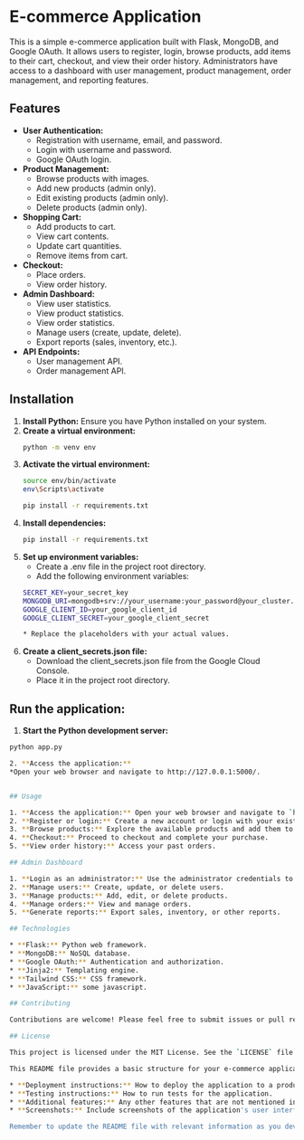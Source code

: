 # E-commerce Application

This is a simple e-commerce application built with Flask, MongoDB, and Google OAuth. It allows users to register, login, browse products, add items to their cart, checkout, and view their order history. Administrators have access to a dashboard with user management, product management, order management, and reporting features.

## Features

* **User Authentication:**
    * Registration with username, email, and password.
    * Login with username and password.
    * Google OAuth login.
* **Product Management:**
    * Browse products with images.
    * Add new products (admin only).
    * Edit existing products (admin only).
    * Delete products (admin only).
* **Shopping Cart:**
    * Add products to cart.
    * View cart contents.
    * Update cart quantities.
    * Remove items from cart.
* **Checkout:**
    * Place orders.
    * View order history.
* **Admin Dashboard:**
    * View user statistics.
    * View product statistics.
    * View order statistics.
    * Manage users (create, update, delete).
    * Export reports (sales, inventory, etc.).
* **API Endpoints:**
    * User management API.
    * Order management API.

## Installation

1. **Install Python:** Ensure you have Python installed on your system.
2. **Create a virtual environment:**
   ```bash
   python -m venv env

3. **Activate the virtual environment:**
   ```bash
   source env/bin/activate
   env\Scripts\activate 

   pip install -r requirements.txt

4. **Install dependencies:**
   ```bash
   pip install -r requirements.txt


5. **Set up environment variables:**
    * Create a .env file in the project root directory.
    * Add the following environment variables:
    ```bash
    SECRET_KEY=your_secret_key
    MONGODB_URI=mongodb+srv://your_username:your_password@your_cluster.mongodb.net/your_database?retryWrites=true&w=majority
    GOOGLE_CLIENT_ID=your_google_client_id
    GOOGLE_CLIENT_SECRET=your_google_client_secret
    
    * Replace the placeholders with your actual values.
    
6. **Create a client_secrets.json file:**
   * Download the client_secrets.json file from the Google Cloud Console.
   * Place it in the project root directory.



## **Run the application:**
  1. **Start the Python development server:**
   ```bash
   python app.py

2. **Access the application:**
   *Open your web browser and navigate to http://127.0.0.1:5000/.


## Usage

1. **Access the application:** Open your web browser and navigate to `http://127.0.0.1:5000/`.
2. **Register or login:** Create a new account or login with your existing credentials.
3. **Browse products:** Explore the available products and add them to your cart.
4. **Checkout:** Proceed to checkout and complete your purchase.
5. **View order history:** Access your past orders.

## Admin Dashboard

1. **Login as an administrator:** Use the administrator credentials to access the dashboard.
2. **Manage users:** Create, update, or delete users.
3. **Manage products:** Add, edit, or delete products.
4. **Manage orders:** View and manage orders.
5. **Generate reports:** Export sales, inventory, or other reports.

## Technologies

* **Flask:** Python web framework.
* **MongoDB:** NoSQL database.
* **Google OAuth:** Authentication and authorization.
* **Jinja2:** Templating engine.
* **Tailwind CSS:** CSS framework.
* **JavaScript:** some javascript.

## Contributing

Contributions are welcome! Please feel free to submit issues or pull requests.

## License

This project is licensed under the MIT License. See the `LICENSE` file for details.

This README file provides a basic structure for your e-commerce application. You can customize it further to include more details about your project, such as:

* **Deployment instructions:** How to deploy the application to a production environment.
* **Testing instructions:** How to run tests for the application.
* **Additional features:** Any other features that are not mentioned in the basic features list.
* **Screenshots:** Include screenshots of the application's user interface.

Remember to update the README file with relevant information as you develop your e-commerce application.
